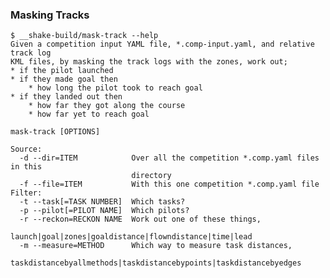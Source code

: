 ### Masking Tracks

    $ __shake-build/mask-track --help
    Given a competition input YAML file, *.comp-input.yaml, and relative track log
    KML files, by masking the track logs with the zones, work out;
    * if the pilot launched
    * if they made goal then
        * how long the pilot took to reach goal
    * if they landed out then
        * how far they got along the course
        * how far yet to reach goal

    mask-track [OPTIONS]

    Source:
      -d --dir=ITEM            Over all the competition *.comp.yaml files in this
                               directory
      -f --file=ITEM           With this one competition *.comp.yaml file
    Filter:
      -t --task[=TASK NUMBER]  Which tasks?
      -p --pilot[=PILOT NAME]  Which pilots?
      -r --reckon=RECKON NAME  Work out one of these things,
                               launch|goal|zones|goaldistance|flowndistance|time|lead
      -m --measure=METHOD      Which way to measure task distances,
                               taskdistancebyallmethods|taskdistancebypoints|taskdistancebyedges
